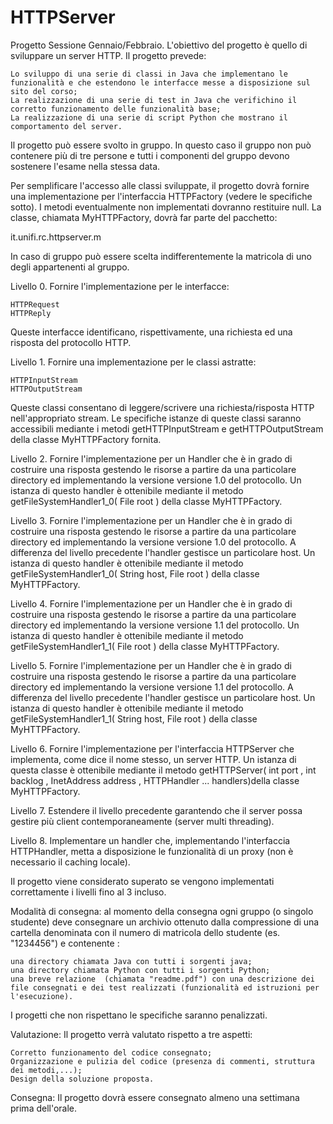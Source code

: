 # HTTPServer

Progetto Sessione Gennaio/Febbraio.
 L'obiettivo del progetto è quello di sviluppare un server HTTP.  Il progetto prevede:

    Lo sviluppo di una serie di classi in Java che implementano le funzionalità e che estendono le interfacce messe a disposizione sul sito del corso;
    La realizzazione di una serie di test in Java che verifichino il corretto funzionamento delle funzionalità base;
    La realizzazione di una serie di script Python che mostrano il comportamento del server.

Il progetto può essere svolto in gruppo. In questo caso il gruppo non può contenere più di tre persone e tutti i componenti del gruppo devono sostenere l'esame nella stessa data. 

Per semplificare l'accesso alle classi sviluppate, il progetto dovrà fornire una implementazione per l'interfaccia HTTPFactory (vedere le specifiche sotto). I metodi eventualmente non implementati dovranno restituire null. La classe, chiamata MyHTTPFactory, dovrà far parte del pacchetto:

it.unifi.rc.httpserver.m<numeromatricola>

In caso di gruppo può essere scelta indifferentemente la matricola di uno degli appartenenti al gruppo.

Livello 0. Fornire l'implementazione per le interfacce:

    HTTPRequest
    HTTPReply

Queste interfacce identificano, rispettivamente, una richiesta ed una risposta del protocollo HTTP. 

Livello 1. Fornire una implementazione per le classi astratte:

    HTTPInputStream
    HTTPOutputStream

Queste classi consentano di leggere/scrivere una richiesta/risposta HTTP nell'appropriato stream. Le specifiche istanze di queste classi saranno accessibili mediante i metodi getHTTPInputStream e getHTTPOutputStream della classe MyHTTPFactory fornita.

Livello 2. Fornire l'implementazione per un  Handler che è in grado di costruire una risposta gestendo le risorse a partire da una particolare directory ed implementando la versione versione 1.0 del protocollo. Un istanza di questo handler è ottenibile mediante il metodo getFileSystemHandler1_0( File root ) della classe MyHTTPFactory.

Livello 3. Fornire l'implementazione per un  Handler che è in grado di costruire una risposta gestendo le risorse a partire da una particolare directory ed implementando la versione versione 1.0 del protocollo. A differenza del livello precedente l'handler gestisce un particolare host. Un istanza di questo handler è ottenibile mediante il metodo  getFileSystemHandler1_0( String host, File root ) della classe MyHTTPFactory.

Livello 4. Fornire l'implementazione per un  Handler che è in grado di costruire una risposta gestendo le risorse a partire da una particolare directory ed implementando la versione versione 1.1 del protocollo. Un istanza di questo handler è ottenibile mediante il metodo getFileSystemHandler1_1( File root ) della classe MyHTTPFactory.

Livello 5. Fornire l'implementazione per un  Handler che è in grado di costruire una risposta gestendo le risorse a partire da una particolare directory ed implementando la versione versione 1.1 del protocollo. A differenza del livello precedente l'handler gestisce un particolare host. Un istanza di questo handler è ottenibile mediante il metodo getFileSystemHandler1_1( String host, File root ) della classe MyHTTPFactory.

Livello 6. Fornire l'implementazione per l'interfaccia HTTPServer che implementa, come dice il nome stesso, un server HTTP.  Un istanza di questa classe è ottenibile mediante il metodo getHTTPServer( int port , int backlog , InetAddress address , HTTPHandler ... handlers)della classe MyHTTPFactory.

Livello 7. Estendere il livello precedente garantendo che il server possa gestire più client contemporaneamente (server multi threading).

Livello 8. Implementare un handler che, implementando l'interfaccia HTTPHandler,  metta a disposizione le funzionalità di un proxy (non è necessario il caching locale).

Il progetto viene considerato superato se vengono implementati correttamente i livelli fino al 3 incluso.

Modalità di consegna: al momento della consegna ogni gruppo (o singolo studente) deve consegnare un archivio ottenuto dalla compressione di una cartella denominata con il numero di matricola dello studente (es. "1234456") e contenente :

    una directory chiamata Java con tutti i sorgenti java;
    una directory chiamata Python con tutti i sorgenti Python;
    una breve relazione  (chiamata "readme.pdf") con una descrizione dei file consegnati e dei test realizzati (funzionalità ed istruzioni per l'esecuzione).

I progetti che non rispettano le specifiche saranno penalizzati.   


Valutazione: Il progetto verrà valutato rispetto a tre aspetti:

    Corretto funzionamento del codice consegnato;
    Organizzazione e pulizia del codice (presenza di commenti, struttura dei metodi,...);
    Design della soluzione proposta. 

Consegna: Il progetto dovrà essere consegnato almeno una settimana prima dell'orale.

